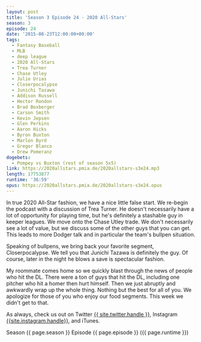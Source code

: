 ```yaml
---
layout: post
title: 'Season 3 Episode 24 - 2020 All-Stars'
season: 3
episode: 24
date: '2015-08-23T12:00:00+00:00'
tags:
  - Fantasy Baseball
  - MLB
  - deep league
  - 2020 All-Stars
  - Trea Turner
  - Chase Utley
  - Julio Urias
  - Closerpocalypse
  - Junichi Tazawa
  - Addison Russell
  - Hector Rondon
  - Brad Boxberger
  - Carson Smith
  - Kevin Jepsen
  - Glen Perkins
  - Aaron Hicks
  - Byron Buxton
  - Marlon Byrd
  - Gregor Blanco
  - Drew Pomeranz
dogebets:
  - Pompey vs Buxton (rest of season 5x5)
link: https://2020allstars.pmia.de/2020allstars-s3e24.mp3
length: 17753877
runtime: '36:59'
opus: https://2020allstars.pmia.de/2020allstars-s3e24.opus
---
```

In true 2020 All-Star fashion, we have a nice little false start.  We re-begin the podcast with a discussion of Trea Turner.  He doesn't necessarily have a lot of opportunity for playing time, but he's definitely a stashable guy in keeper leagues.  We move onto the Chase Utley trade.  We don't necessarily see a lot of value, but we discuss some of the other guys that you can get.  This leads to more Dodger talk and in particular the team's bullpen situation.  

Speaking of bullpens, we bring back your favorite segment, Closerpocalypse.  We tell you that Junichi Tazawa is definitely the guy.  Of course, later in the night he blows a save is spectacular fashion.  

My roommate comes home so we quickly blast through the news of people who hit the DL.  There were a ton of guys that hit the DL, including one pitcher who hit a homer then hurt himself.  Then we just abruptly and awkwardly wrap up the whole thing.  Nothing but the best for all of you.  We apologize for those of you who enjoy our food segments.  This week we didn't get to that.  

As always, check us out on Twitter [{{ site.twitter.handle }}]({{site.twitter.url}}), Instagram [{{site.instagram.handle}}]({{site.instagram.url}}), and iTunes.  

Season {{ page.season }} Episode {{ page.episode }} ({{ page.runtime }})  
